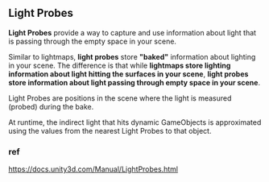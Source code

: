 ## Light Probes

**Light Probes** provide a way to capture and use information about light that is passing through the empty space in your scene.

Similar to lightmaps, **light probes** store **"baked"** information about lighting in your scene. The difference is that while **lightmaps store lighting information about light hitting the surfaces in your scene**, **light probes store information about light passing through empty space in your scene**.

Light Probes are positions in the scene where the light is measured (probed) during the bake. 

At runtime, the indirect light that hits dynamic GameObjects is approximated using the values from the nearest Light Probes to that object.





### ref
https://docs.unity3d.com/Manual/LightProbes.html


